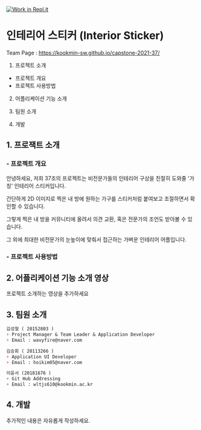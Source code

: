 [![Work in Repl.it](https://classroom.github.com/assets/work-in-replit-14baed9a392b3a25080506f3b7b6d57f295ec2978f6f33ec97e36a161684cbe9.svg)](https://classroom.github.com/online_ide?assignment_repo_id=381076&assignment_repo_type=GroupAssignmentRepo)

# 인테리어 스티커 (Interior Sticker)
Team Page : https://kookmin-sw.github.io/capstone-2021-37/

1. 프로젝트 소개

 - 프로젝트 개요
 - 프로젝트 사용방법

2. 어플리케이션 기능 소개

3. 팀원 소개

4. 개발

## 1. 프로잭트 소개

### - 프로젝트 개요
안녕하세요, 저희 37조의 프로젝트는 비전문가들의 인테리어 구상을 친절히 도와줄 '가칭' 인테리어 스티커입니다.

간단하게 2D 이미지로 찍은 내 방에 원하는 가구를 스티커처럼 붙여보고 조절하면서 확인할 수 있습니다.

그렇게 찍은 내 방을 커뮤니티에 올려서 의견 교환, 혹은 전문가의 조언도 받아볼 수 있습니다.

그 외에 최대한 비전문가의 눈높이에 맞춰서 접근하는 가벼운 인테리어 어플입니다.

### - 프로젝트 사용방법

## 2. 어플리케이션 기능 소개 영상

프로젝트 소개하는 영상을 추가하세요

## 3. 팀원 소개
```markdown
김성철 ( 20152803 )
+ Project Manager & Team Leader & Application Developer
+ Email : wavyfire@naver.com 
```

```markdown
김승회 ( 20113266 )
+ Application UI Developer
+ Email : hoikim05@naver.com
```

```markdown
이윤서 (20181676 )
+ Git Hub Addressing
+ Email : wltjs610@kookmin.ac.kr
```


## 4. 개발

추가적인 내용은 자유롭게 작성하세요.


